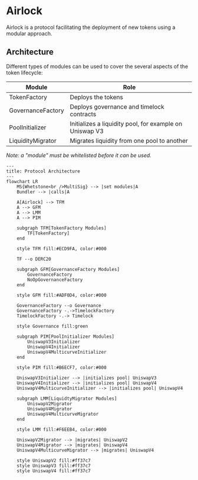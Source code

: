 # Airlock

Airlock is a protocol facilitating the deployment of new tokens using a modular approach.

## Architecture

Different types of modules can be used to cover the several aspects of the token lifecycle:

| Module            | Role                                                    |
| ----------------- | ------------------------------------------------------- |
| TokenFactory      | Deploys the tokens                                      |
| GovernanceFactory | Deploys governance and timelock contracts               |
| PoolInitializer   | Initializes a liquidity pool, for example on Uniswap V3 |
| LiquidityMigrator | Migrates liquidity from one pool to another             |

_Note: a "module" must be whitelisted before it can be used._

```mermaid
---
title: Protocol Architecture
---
flowchart LR
    MS{Whetstone<br />MultiSig} --> |set modules|A
    Bundler --> |calls|A

    A[Airlock] --> TFM
    A --> GFM
    A --> LMM
    A --> PIM

    subgraph TFM[TokenFactory Modules]
        TF[TokenFactory]
    end

    style TFM fill:#ECD9FA, color:#000

    TF --o DERC20

    subgraph GFM[GovernanceFactory Modules]
        GovernanceFactory
        NoOpGovernanceFactory
    end

    style GFM fill:#ADF0D4, color:#000

    GovernanceFactory --o Governance
    GovernanceFactory -.->TimelockFactory
    TimelockFactory -.-> Timelock

    style Governance fill:green

    subgraph PIM[PoolInitializer Modules]
        UniswapV3Initializer
        UniswapV4Initializer
        UniswapV4MulticurveInitializer
    end

    style PIM fill:#B6ECF7, color:#000

    UniswapV3Initializer --> |initializes pool| UniswapV3
    UniswapV4Initializer --> |initializes pool| UniswapV4
    UniswapV4MulticurveInitializer --> |initializes pool| UniswapV4

    subgraph LMM[LiquidtyMigrator Modules]
        UniswapV2Migrator
        UniswapV4Migrator
        UniswapV4MulticurveMigrator
    end

    style LMM fill:#F6EEB4, color:#000

    UniswapV2Migrator --> |migrates| UniswapV2
    UniswapV4Migrator --> |migrates| UniswapV4
    UniswapV4MulticurveMigrator --> |migrates| UniswapV4

    style UniswapV2 fill:#ff37c7
    style UniswapV3 fill:#ff37c7
    style UniswapV4 fill:#ff37c7
```

